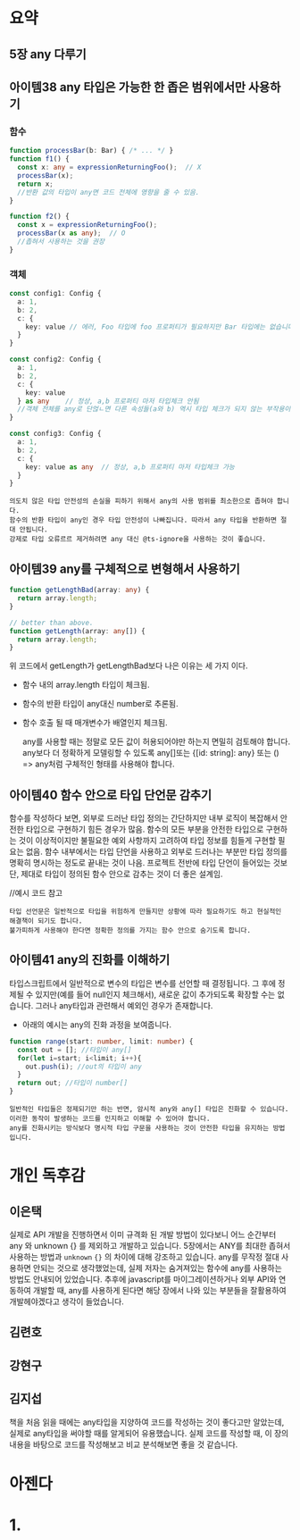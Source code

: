 # 요약

## 5장 any 다루기
## 아이템38 any 타입은 가능한 한 좁은 범위에서만 사용하기

### 함수
```typescript
function processBar(b: Bar) { /* ... */ }
function f1() {
  const x: any = expressionReturningFoo();  // X
  processBar(x);
  return x;
  //반환 값의 타입이 any면 코드 전체에 영향을 줄 수 있음.
}

function f2() {
  const x = expressionReturningFoo();
  processBar(x as any);  // O
  //좁혀서 사용하는 것을 권장
}
```

### 객체

```typescript
const config1: Config {
  a: 1,
  b: 2,
  c: {
    key: value // 에러, Foo 타입에 foo 프로퍼티가 필요하지만 Bar 타입에는 없습니다.
  }
}

const config2: Config {
  a: 1,
  b: 2,
  c: {
    key: value 
  } as any    // 정상, a,b 프로퍼티 마저 타입체크 안됨
  //객체 전체를 any로 단얺ㄴ면 다른 속성들(a와 b) 역시 타입 체크가 되지 않는 부작용이 생깁니다.
}

const config3: Config {
  a: 1,
  b: 2,
  c: {
    key: value as any  // 정상, a,b 프로퍼티 마저 타입체크 가능
  }
}
```

    의도치 않은 타입 안전성의 손실을 피하기 위해서 any의 사용 범위를 최소한으로 좁혀야 합니다.
    함수의 반환 타입이 any인 경우 타입 안전성이 나빠집니다. 따라서 any 타입을 반환하면 절대 안됩니다.
    강제로 타입 오류르르 제거하려면 any 대신 @ts-ignore을 사용하는 것이 좋습니다.


## 아이템39 any를 구체적으로 변형해서 사용하기

```typescript
function getLengthBad(array: any) {
  return array.length;
}

// better than above.
function getLength(array: any[]) {
  return array.length;
}
```
위 코드에서 getLength가 getLengthBad보다 나은 이유는 세 가지 이다.

- 함수 내의 array.length 타입이 체크됨.
- 함수의 반환 타입이 any대신 number로 추론됨.
- 함수 호출 될 때 매개변수가 배열인지 체크됨.

    any를 사용할 때는 정말로 모든 값이 허용되어야만 하는지 면밀히 검토해야 합니다.
    any보다 더 정확하게 모델링할 수 있도록 any[]또는 {[id: string]: any} 또는 () => any처럼 구체적인 형태를 사용해야 합니다.


## 아이템40 함수 안으로 타입 단언문 감추기

함수를 작성하다 보면, 외부로 드러난 타입 정의는 간단하지만 내부 로직이 복잡해서 안전한 타입으로 구현하기 힘든 경우가 많음.
함수의 모든 부분을 안전한 타입으로 구현하는 것이 이상적이지만 불필요한 예외 사항까지 고려하여 타입 정보를 힘들게 구현할 필요는 없음.
함수 내부에서는 타입 단언을 사용하고 외부로 드러나는 부분만 타입 정의를 명확히 명시하는 정도로 끝내는 것이 나음.
프로젝트 전반에 타입 단언이 들어있는 것보단, 제대로 타입이 정의된 함수 안으로 감추는 것이 더 좋은 설계임.

//예시 코드 참고

    타입 선언문은 일반적으로 타입을 위험하게 만들지만 상황에 따라 필요하기도 하고 현실적인 해결책이 되기도 합니다.
    불가피하게 사용해야 한다면 정확한 정의를 가지는 함수 안으로 숨기도록 합니다.

## 아이템41 any의 진화를 이해하기

타입스크립트에서 일반적으로 변수의 타입은 변수를 선언할 때 결정됩니다. 그 후에 정제될 수 있지만(예를 들어 null인지 체크해서), 새로운 값이 추가되도록 확장할 수는 없습니다.
그러나 any타입과 관련해서 예외인 경우가 존재합니다.

* 아래의 예시는 any의 진화 과정을 보여줍니다.

```typescript
function range(start: number, limit: number) {
  const out = []; //타입이 any[]
  for(let i=start; i<limit; i++){
    out.push(i); //out의 타입이 any
  }
  return out; //타입이 number[]
}
```
    일반적인 타입들은 정제되기만 하는 반면, 암시적 any와 any[] 타입은 진화할 수 있습니다. 이러한 동작이 발생하는 코드를 인지하고 이해할 수 있어야 합니다.
    any를 진화시키는 방식보다 명시적 타입 구문을 사용하는 것이 안전한 타입을 유지하는 방법입니다.

# 개인 독후감

## 이은택
실제로 API 개발을 진행하면서 이미 규격화 된 개발 방법이 있다보니 어느 순간부터 any 와 unknown {} 를 제외하고 개발하고 있습니다.
5장에서는 ANY를 최대한 좁혀서 사용하는 방법과 `unknown` `{}` 의 차이에 대해 강조하고 있습니다. any를 무작정 절대 사용하면 안되는 것으로 생각했었는데, 실제 저자는 숨겨져있는 함수에 any를 사용하는 방법도 안내되어 있었습니다. 추후에 javascript를 마이그레이션하거나 외부 API와 연동하여 개발할 때, any를 사용하게 된다면 해당 장에서 나와 있는 부분들을 잘활용하여 개발헤야겠다고 생각이 들었습니다.

## 김련호

## 강현구

## 김지섭
책을 처음 읽을 때에는 any타입을 지양하여 코드를 작성하는 것이 좋다고만 알았는데, 실제로 any타입을 써야할 때를 알게되어 유용했습니다.
실제 코드를 작성할 때, 이 장의 내용을 바탕으로 코드를 작성해보고 비교 분석해보면 좋을 것 같습니다.


# 아젠다

# 1. 





